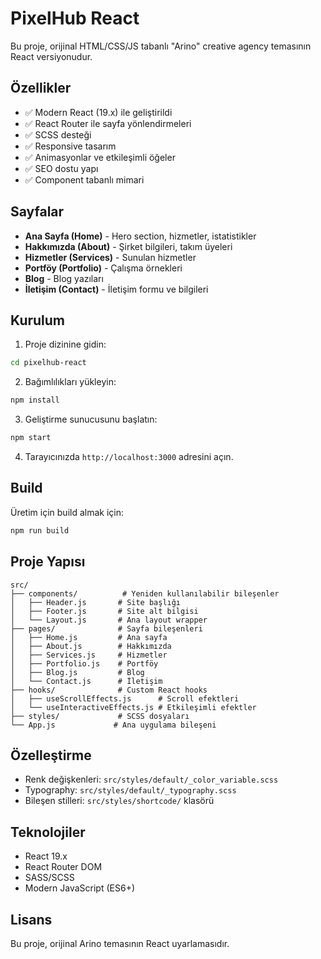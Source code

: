# PixelHub React

Bu proje, orijinal HTML/CSS/JS tabanlı "Arino" creative agency temasının React versiyonudur.

## Özellikler

- ✅ Modern React (19.x) ile geliştirildi
- ✅ React Router ile sayfa yönlendirmeleri
- ✅ SCSS desteği
- ✅ Responsive tasarım
- ✅ Animasyonlar ve etkileşimli öğeler
- ✅ SEO dostu yapı
- ✅ Component tabanlı mimari

## Sayfalar

- **Ana Sayfa (Home)** - Hero section, hizmetler, istatistikler
- **Hakkımızda (About)** - Şirket bilgileri, takım üyeleri
- **Hizmetler (Services)** - Sunulan hizmetler
- **Portföy (Portfolio)** - Çalışma örnekleri
- **Blog** - Blog yazıları
- **İletişim (Contact)** - İletişim formu ve bilgileri

## Kurulum

1. Proje dizinine gidin:
```bash
cd pixelhub-react
```

2. Bağımlılıkları yükleyin:
```bash
npm install
```

3. Geliştirme sunucusunu başlatın:
```bash
npm start
```

4. Tarayıcınızda `http://localhost:3000` adresini açın.

## Build

Üretim için build almak için:
```bash
npm run build
```

## Proje Yapısı

```
src/
├── components/          # Yeniden kullanılabilir bileşenler
│   ├── Header.js       # Site başlığı
│   ├── Footer.js       # Site alt bilgisi
│   └── Layout.js       # Ana layout wrapper
├── pages/              # Sayfa bileşenleri
│   ├── Home.js         # Ana sayfa
│   ├── About.js        # Hakkımızda
│   ├── Services.js     # Hizmetler
│   ├── Portfolio.js    # Portföy
│   ├── Blog.js         # Blog
│   └── Contact.js      # İletişim
├── hooks/              # Custom React hooks
│   ├── useScrollEffects.js      # Scroll efektleri
│   └── useInteractiveEffects.js # Etkileşimli efektler
├── styles/             # SCSS dosyaları
└── App.js             # Ana uygulama bileşeni
```

## Özelleştirme

- Renk değişkenleri: `src/styles/default/_color_variable.scss`
- Typography: `src/styles/default/_typography.scss`
- Bileşen stilleri: `src/styles/shortcode/` klasörü

## Teknolojiler

- React 19.x
- React Router DOM
- SASS/SCSS
- Modern JavaScript (ES6+)

## Lisans

Bu proje, orijinal Arino temasının React uyarlamasıdır.